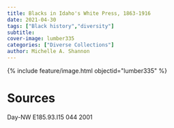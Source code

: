 ```yaml
---
title: Blacks in Idaho's White Press, 1863-1916
date: 2021-04-30
tags: ["Black history","diversity"]
subtitle: 
cover-image: lumber335
categories: ["Diverse Collections"]
author: Michelle A. Shannon
---
```


{% include feature/image.html objectid="lumber335" %}

# Sources

Day-NW E185.93.I15 044 2001